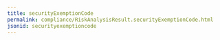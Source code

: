 ```yaml
---
title: securityExemptionCode
permalink: compliance/RiskAnalysisResult.securityExemptionCode.html
jsonid: securityexemptioncode
---
```


